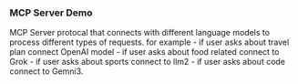### MCP Server Demo
MCP Server protocal that connects with different language models to process different types of requests.
for example 
    - if user asks about travel plan connect OpenAI model
    - if user asks about food related connect to Grok
    - if user asks about sports connect to llm2
    - if user asks about code connect to Gemni3.

